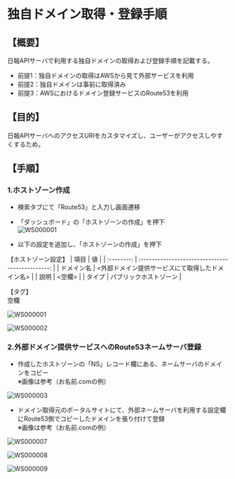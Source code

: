 # 独自ドメイン取得・登録手順  

## 【概要】  

日報APIサーバで利用する独自ドメインの取得および登録手順を記載する。

- 前提1：独自ドメインの取得はAWSから見て外部サービスを利用
- 前提2：独自ドメインは事前に取得済み
- 前提3：AWSにおけるドメイン登録サービスのRoute53を利用

## 【目的】  

日報APIサーバへのアクセスURIをカスタマイズし、ユーザーがアクセスしやすくするため。

## 【手順】  

### 1.ホストゾーン作成  

- 検索タブにて「Route53」と入力し画面遷移  

- 「ダッシュボード」の「ホストゾーンの作成」を押下  
![WS000001](https://user-images.githubusercontent.com/89679815/146744076-2a053804-703d-4e38-b0c9-be32174f4a66.JPG)

- 以下の設定を追加し、「ホストゾーンの作成」を押下  

【ホストゾーン設定】
|    項目    |                        値                        |
| :--------: | :----------------------------------------------: |
| ドメイン名 | <外部ドメイン提供サービスにて取得したドメイン名> |
|    説明    |                      <空欄>                      |
|   タイプ   |              パブリックホストゾーン              |

【タグ】  
空欄

![WS000001](https://user-images.githubusercontent.com/89679815/146744160-8c427444-4b2e-4e73-bcbb-7a5a84b5a1fa.JPG)

![WS000002](https://user-images.githubusercontent.com/89679815/146744165-2c39873b-4e04-46b5-8d18-e2456b3bc051.JPG)

### 2.外部ドメイン提供サービスへのRoute53ネームサーバ登録    

- 作成したホストゾーンの「NS」レコード欄にある、ネームサーバのドメインをコピー  
※画像は参考（お名前.comの例）

![WS000003](https://user-images.githubusercontent.com/89679815/146744234-a433dee3-0df4-4f4d-a929-28ff5f4ceeaf.jpg)

- ドメイン取得元のポータルサイトにて、外部ネームサーバを利用する設定欄にRoute53側でコピーしたドメインを張り付けて登録    
※画像は参考（お名前.comの例）

![WS000007](https://user-images.githubusercontent.com/89679815/146744287-04b880e7-fcb0-49b0-a21c-26142ff2d6dc.jpg)  

![WS000008](https://user-images.githubusercontent.com/89679815/146765092-29442dd4-092d-45b6-8ced-0d36c58fb5e2.jpg)

![WS000009](https://user-images.githubusercontent.com/89679815/146744489-ffc4ff6c-0af4-4c26-90a2-685c1e748f61.jpg)
